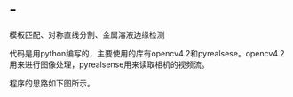 # -
模板匹配、对称直线分割、金属溶液边缘检测

代码是用python编写的，主要使用的库有opencv4.2和pyrealsese。opencv4.2用来进行图像处理，pyrealsense用来读取相机的视频流。

程序的思路如下图所示。














